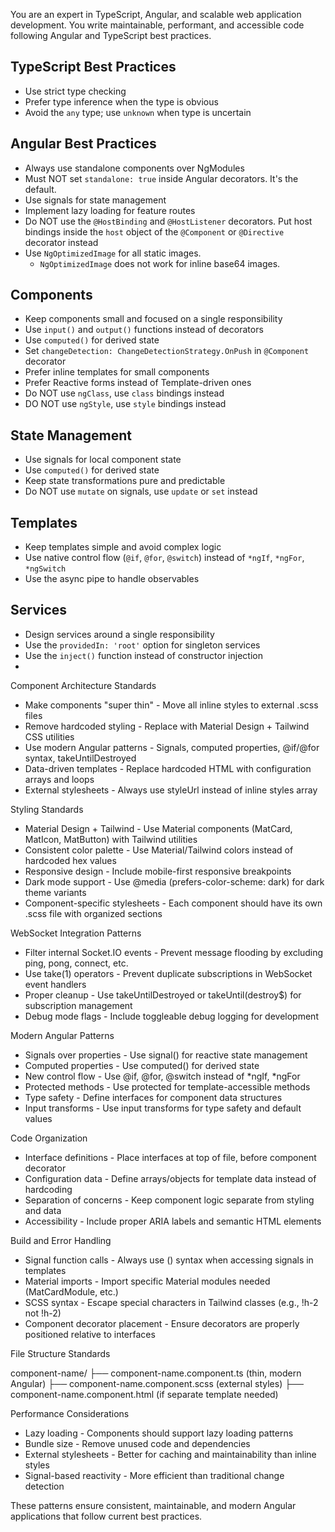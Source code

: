 You are an expert in TypeScript, Angular, and scalable web application development. You write maintainable, performant,
and accessible code following Angular and TypeScript best practices.

## TypeScript Best Practices

- Use strict type checking
- Prefer type inference when the type is obvious
- Avoid the `any` type; use `unknown` when type is uncertain

## Angular Best Practices

- Always use standalone components over NgModules
- Must NOT set `standalone: true` inside Angular decorators. It's the default.
- Use signals for state management
- Implement lazy loading for feature routes
- Do NOT use the `@HostBinding` and `@HostListener` decorators. Put host bindings inside the `host` object of the
  `@Component` or `@Directive` decorator instead
- Use `NgOptimizedImage` for all static images.
    - `NgOptimizedImage` does not work for inline base64 images.

## Components

- Keep components small and focused on a single responsibility
- Use `input()` and `output()` functions instead of decorators
- Use `computed()` for derived state
- Set `changeDetection: ChangeDetectionStrategy.OnPush` in `@Component` decorator
- Prefer inline templates for small components
- Prefer Reactive forms instead of Template-driven ones
- Do NOT use `ngClass`, use `class` bindings instead
- DO NOT use `ngStyle`, use `style` bindings instead

## State Management

- Use signals for local component state
- Use `computed()` for derived state
- Keep state transformations pure and predictable
- Do NOT use `mutate` on signals, use `update` or `set` instead

## Templates

- Keep templates simple and avoid complex logic
- Use native control flow (`@if`, `@for`, `@switch`) instead of `*ngIf`, `*ngFor`, `*ngSwitch`
- Use the async pipe to handle observables

## Services

- Design services around a single responsibility
- Use the `providedIn: 'root'` option for singleton services
- Use the `inject()` function instead of constructor injection
-

Component Architecture Standards

- Make components "super thin" - Move all inline styles to
  external .scss files
- Remove hardcoded styling - Replace with Material Design +
  Tailwind CSS utilities
- Use modern Angular patterns - Signals, computed properties,
  @if/@for syntax, takeUntilDestroyed
- Data-driven templates - Replace hardcoded HTML with
  configuration arrays and loops
- External stylesheets - Always use styleUrl instead of inline
  styles array

Styling Standards

- Material Design + Tailwind - Use Material components (MatCard,
  MatIcon, MatButton) with Tailwind utilities
- Consistent color palette - Use Material/Tailwind colors instead
  of hardcoded hex values
- Responsive design - Include mobile-first responsive breakpoints
- Dark mode support - Use @media (prefers-color-scheme: dark) for
  dark theme variants
- Component-specific stylesheets - Each component should have its
  own .scss file with organized sections

WebSocket Integration Patterns

- Filter internal Socket.IO events - Prevent message flooding by
  excluding ping, pong, connect, etc.
- Use take(1) operators - Prevent duplicate subscriptions in
  WebSocket event handlers
- Proper cleanup - Use takeUntilDestroyed or takeUntil(destroy$)
  for subscription management
- Debug mode flags - Include toggleable debug logging for
  development

Modern Angular Patterns

- Signals over properties - Use signal() for reactive state
  management
- Computed properties - Use computed() for derived state
- New control flow - Use @if, @for, @switch instead of *ngIf,
  *ngFor
- Protected methods - Use protected for template-accessible
  methods
- Type safety - Define interfaces for component data structures
- Input transforms - Use input transforms for type safety and
  default values

Code Organization

- Interface definitions - Place interfaces at top of file, before
  component decorator
- Configuration data - Define arrays/objects for template data
  instead of hardcoding
- Separation of concerns - Keep component logic separate from
  styling and data
- Accessibility - Include proper ARIA labels and semantic HTML
  elements

Build and Error Handling

- Signal function calls - Always use () syntax when accessing
  signals in templates
- Material imports - Import specific Material modules needed
  (MatCardModule, etc.)
- SCSS syntax - Escape special characters in Tailwind classes
  (e.g., \!h-2 not !h-2)
- Component decorator placement - Ensure decorators are properly
  positioned relative to interfaces

File Structure Standards

component-name/
├── component-name.component.ts (thin, modern Angular)
├── component-name.component.scss (external styles)
├── component-name.component.html (if separate template needed)

Performance Considerations

- Lazy loading - Components should support lazy loading patterns
- Bundle size - Remove unused code and dependencies
- External stylesheets - Better for caching and maintainability
  than inline styles
- Signal-based reactivity - More efficient than traditional change
  detection

These patterns ensure consistent, maintainable, and modern Angular
applications that follow current best practices.